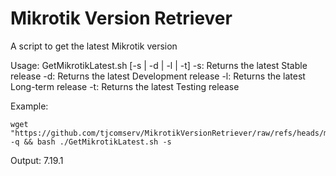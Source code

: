 # Mikrotik Version Retriever
A script to get the latest Mikrotik version

Usage: GetMikrotikLatest.sh [-s | -d | -l | -t]
  -s: Returns the latest Stable release
  -d: Returns the latest Development release
  -l: Returns the latest Long-term release
  -t: Returns the latest Testing release

Example:
```
wget "https://github.com/tjcomserv/MikrotikVersionRetriever/raw/refs/heads/main/GetMikrotikLatest.sh" -q && bash ./GetMikrotikLatest.sh -s
```

Output:
7.19.1
